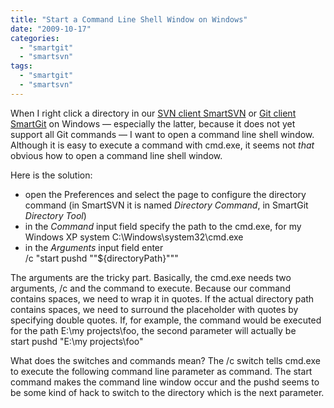 ```yaml
---
title: "Start a Command Line Shell Window on Windows"
date: "2009-10-17"
categories: 
  - "smartgit"
  - "smartsvn"
tags: 
  - "smartgit"
  - "smartsvn"
---
```


When I right click a directory in our [SVN client SmartSVN](http://www.syntevo.com/smartsvn) or [Git client SmartGit](http://www.syntevo.com/smartgit) on Windows — especially the latter, because it does not yet support all Git commands — I want to open a command line shell window. Although it is easy to execute a command with cmd.exe, it seems not _that_ obvious how to open a command line shell window.

Here is the solution:

- open the Preferences and select the page to configure the directory command (in SmartSVN it is named _Directory Command_, in SmartGit _Directory Tool_)
- in the _Command_ input field specify the path to the cmd.exe, for my Windows XP system C:\\Windows\\system32\\cmd.exe
- in the _Arguments_ input field enter  
    /c "start pushd ""${directoryPath}"""

The arguments are the tricky part. Basically, the cmd.exe needs two arguments, /c and the command to execute. Because our command contains spaces, we need to wrap it in quotes. If the actual directory path contains spaces, we need to surround the placeholder with quotes by specifying double quotes. If, for example, the command would be executed for the path E:\\my projects\\foo, the second parameter will actually be  
start pushd "E:\\my projects\\foo"

What does the switches and commands mean? The /c switch tells cmd.exe to execute the following command line parameter as command. The start command makes the command line window occur and the pushd seems to be some kind of hack to switch to the directory which is the next parameter.
